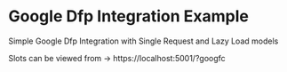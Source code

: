 # Google Dfp Integration Example

Simple Google Dfp Integration with Single Request and Lazy Load models

Slots can be viewed from -> https://localhost:5001/?googfc
